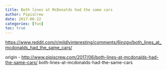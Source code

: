 ```yaml
---
title: Both lines at McDonalds had the same cars
author: PipisCrew
date: 2017-06-22
categories: [fun]
toc: true
---
```


https://www.reddit.com/r/mildlyinteresting/comments/6inzgv/both_lines_at_mcdonalds_had_the_same_cars/

origin - http://www.pipiscrew.com/2017/06/both-lines-at-mcdonalds-had-the-same-cars/ both-lines-at-mcdonalds-had-the-same-cars